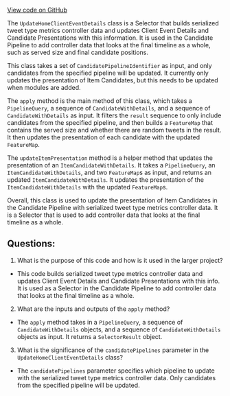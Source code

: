 [View code on GitHub](https://github.com/misbahsy/the-algorithm/home-mixer/server/src/main/scala/com/twitter/home_mixer/functional_component/selector/UpdateHomeClientEventDetails.scala)

The `UpdateHomeClientEventDetails` class is a Selector that builds serialized tweet type metrics controller data and updates Client Event Details and Candidate Presentations with this information. It is used in the Candidate Pipeline to add controller data that looks at the final timeline as a whole, such as served size and final candidate positions. 

This class takes a set of `CandidatePipelineIdentifier` as input, and only candidates from the specified pipeline will be updated. It currently only updates the presentation of Item Candidates, but this needs to be updated when modules are added. 

The `apply` method is the main method of this class, which takes a `PipelineQuery`, a sequence of `CandidateWithDetails`, and a sequence of `CandidateWithDetails` as input. It filters the `result` sequence to only include candidates from the specified pipeline, and then builds a `FeatureMap` that contains the served size and whether there are random tweets in the result. It then updates the presentation of each candidate with the updated `FeatureMap`. 

The `updateItemPresentation` method is a helper method that updates the presentation of an `ItemCandidateWithDetails`. It takes a `PipelineQuery`, an `ItemCandidateWithDetails`, and two `FeatureMap`s as input, and returns an updated `ItemCandidateWithDetails`. It updates the presentation of the `ItemCandidateWithDetails` with the updated `FeatureMap`s. 

Overall, this class is used to update the presentation of Item Candidates in the Candidate Pipeline with serialized tweet type metrics controller data. It is a Selector that is used to add controller data that looks at the final timeline as a whole.
## Questions: 
 1. What is the purpose of this code and how is it used in the larger project?
- This code builds serialized tweet type metrics controller data and updates Client Event Details and Candidate Presentations with this info. It is used as a Selector in the Candidate Pipeline to add controller data that looks at the final timeline as a whole.

2. What are the inputs and outputs of the `apply` method?
- The `apply` method takes in a `PipelineQuery`, a sequence of `CandidateWithDetails` objects, and a sequence of `CandidateWithDetails` objects as input. It returns a `SelectorResult` object.

3. What is the significance of the `candidatePipelines` parameter in the `UpdateHomeClientEventDetails` class?
- The `candidatePipelines` parameter specifies which pipeline to update with the serialized tweet type metrics controller data. Only candidates from the specified pipeline will be updated.